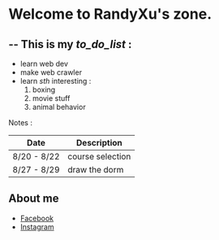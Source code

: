 # Welcome to RandyXu's zone.
--
This is my *to_do_list* :
--
- learn web dev
- make web crawler
- learn *sth* interesting :
  1. boxing
  2. movie stuff
  3. animal behavior
  
Notes :

  Date      |   Description
----------- | ----------------
8/20 - 8/22 | course selection
8/27 - 8/29 | draw the dorm

## About me
- [Facebook](https://www.facebook.com/profile.php?id=100000602042351)
- [Instagram](https://www.instagram.com/hamu1107/)
